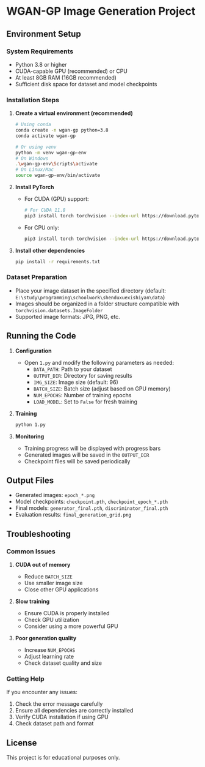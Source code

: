 # WGAN-GP Image Generation Project

## Environment Setup

### System Requirements
- Python 3.8 or higher
- CUDA-capable GPU (recommended) or CPU
- At least 8GB RAM (16GB recommended)
- Sufficient disk space for dataset and model checkpoints

### Installation Steps

1. **Create a virtual environment (recommended)**
   ```bash
   # Using conda
   conda create -n wgan-gp python=3.8
   conda activate wgan-gp

   # Or using venv
   python -m venv wgan-gp-env
   # On Windows
   .\wgan-gp-env\Scripts\activate
   # On Linux/Mac
   source wgan-gp-env/bin/activate
   ```

2. **Install PyTorch**
   - For CUDA (GPU) support:
     ```bash
     # For CUDA 11.8
     pip3 install torch torchvision --index-url https://download.pytorch.org/whl/cu118
     ```
   - For CPU only:
     ```bash
     pip3 install torch torchvision --index-url https://download.pytorch.org/whl/cpu
     ```

3. **Install other dependencies**
   ```bash
   pip install -r requirements.txt
   ```

### Dataset Preparation
- Place your image dataset in the specified directory (default: `E:\study\programming\schoolwork\shenduxuexishiyan\data`)
- Images should be organized in a folder structure compatible with `torchvision.datasets.ImageFolder`
- Supported image formats: JPG, PNG, etc.

## Running the Code

1. **Configuration**
   - Open `1.py` and modify the following parameters as needed:
     - `DATA_PATH`: Path to your dataset
     - `OUTPUT_DIR`: Directory for saving results
     - `IMG_SIZE`: Image size (default: 96)
     - `BATCH_SIZE`: Batch size (adjust based on GPU memory)
     - `NUM_EPOCHS`: Number of training epochs
     - `LOAD_MODEL`: Set to `False` for fresh training

2. **Training**
   ```bash
   python 1.py
   ```

3. **Monitoring**
   - Training progress will be displayed with progress bars
   - Generated images will be saved in the `OUTPUT_DIR`
   - Checkpoint files will be saved periodically

## Output Files
- Generated images: `epoch_*.png`
- Model checkpoints: `checkpoint.pth`, `checkpoint_epoch_*.pth`
- Final models: `generator_final.pth`, `discriminator_final.pth`
- Evaluation results: `final_generation_grid.png`

## Troubleshooting

### Common Issues
1. **CUDA out of memory**
   - Reduce `BATCH_SIZE`
   - Use smaller image size
   - Close other GPU applications

2. **Slow training**
   - Ensure CUDA is properly installed
   - Check GPU utilization
   - Consider using a more powerful GPU

3. **Poor generation quality**
   - Increase `NUM_EPOCHS`
   - Adjust learning rate
   - Check dataset quality and size

### Getting Help
If you encounter any issues:
1. Check the error message carefully
2. Ensure all dependencies are correctly installed
3. Verify CUDA installation if using GPU
4. Check dataset path and format

## License
This project is for educational purposes only. 